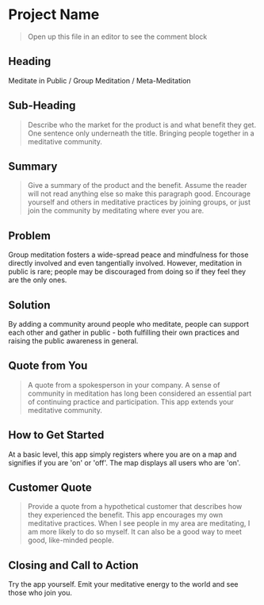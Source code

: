# Project Name #

> Open up this file in an editor to see the comment block

<!-- 

There is an approach called "working backwards" that is widely used at Amazon. They work backwards from the customer, rather than starting with an idea for a product and trying to bolt customers onto it. While working backwards can be applied to any specific product decision, using this approach is especially important when developing new products or features.

For new initiatives a product manager typically starts by writing an internal press release announcing the finished product. The target audience for the press release is the new/updated product's customers, which can be retail customers or internal users of a tool or technology. Internal press releases are centered around the customer problem, how current solutions (internal or external) fail, and how the new product will blow away existing solutions.

Keep it simple. 3-4 sentences for each heading. Cut out the fat. Don't make it into a spec.

Oh, and I also like to write press-releases in what I call "Oprah-speak" for mainstream consumer products. Imagine you're sitting on Oprah's couch and have just explained the product to her, and then you listen as she explains it to her audience. That's "Oprah-speak", not "Geek-speak".

 -->
 
## Heading ##
  Meditate in Public / Group Meditation / Meta-Meditation

## Sub-Heading ##
  > Describe who the market for the product is and what benefit they get. One sentence only underneath the title.
Bringing people together in a meditative community. 

## Summary ##
  > Give a summary of the product and the benefit. Assume the reader will not read anything else so make this paragraph good.
  Encourage yourself and others in meditative practices by joining groups, or just join the community by meditating where ever you are. 

## Problem ##

  Group meditation fosters a wide-spread peace and mindfulness for those directly involved and even tangentially involved. However, meditation in public is rare; people may be discouraged from doing so if they feel they are the only ones. 

## Solution ##

  By adding a community around people who meditate, people can support each other and gather in public - both fulfilling their own practices and raising the public awareness in general. 

## Quote from You ##
  > A quote from a spokesperson in your company.
A sense of community in meditation has long been considered an essential part of continuing practice and participation. This app extends your meditative community. 


## How to Get Started ##

  At a basic level, this app simply registers where you are on a map and signifies if you are 'on' or 'off'. The map displays all users who are 'on'.

## Customer Quote ##
  > Provide a quote from a hypothetical customer that describes how they experienced the benefit.
  This app encourages my own meditative practices. When I see people in my area are meditating, I am more likely to do so myself. It can also be a good way to meet good, like-minded people. 

## Closing and Call to Action ##

Try the app yourself. Emit your meditative energy to the world and see those who join you. 

